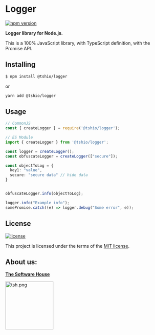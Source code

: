 # Logger

[![npm version](https://badge.fury.io/js/%40tshio%2Flogger.svg)](https://badge.fury.io/js/%40tshio%2Flogger)


**Logger library for Node.js.**

This is a 100% JavaScript library, with TypeScript definition, with the Promise API.

## Installing

```bash
$ npm install @tshio/logger
```
or
```bash
yarn add @tshio/logger
```

## Usage

```ts
// CommonJS
const { createLogger } = require('@tshio/logger');

// ES Module
import { createLogger } from '@tshio/logger';

const logger = createLogger();
const obfuscateLogger = createLogger(["secure"]);

const objectToLog = {
  key1: "value",
  secure: "secure data" // hide data
}


obfuscateLogger.info(objectToLog);

logger.info("Example info");
somePromise.catch((e) => logger.debug("Some error", e));
```

## License

[![license](https://img.shields.io/badge/license-MIT-4dc71f.svg)](https://raw.githubusercontent.com/TheSoftwareHouse/node-common/master/LICENSE)

This project is licensed under the terms of the [MIT license](/LICENSE).

## About us:

<a href="https://tsh.io"><b>The Software House</b></a>

<img src="https://raw.githubusercontent.com/TheSoftwareHouse/node-common/master/assets/tsh.png" alt="tsh.png" width="150"  />  


